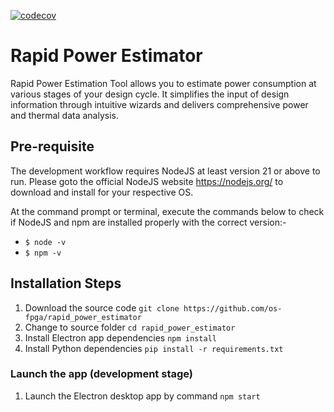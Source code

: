 [![codecov](https://codecov.io/gh/os-fpga/rapid_power_estimator/branch/main/graph/badge.svg)](https://codecov.io/gh/os-fpga/rapid_power_estimator)

# Rapid Power Estimator

Rapid Power Estimation Tool allows you to estimate power consumption at various stages of your design cycle. It simplifies the input of design information through intuitive wizards and delivers comprehensive power and thermal data analysis.

## Pre-requisite

The development workflow requires NodeJS at least version 21 or above to run. Please goto the official NodeJS website https://nodejs.org/ to download and install for your respective OS.

At the command prompt or terminal, execute the commands below to check if NodeJS and npm are installed properly with the correct version:-

- `$ node -v`
- `$ npm -v`

## Installation Steps

1. Download the source code `git clone https://github.com/os-fpga/rapid_power_estimator`
2. Change to source folder `cd rapid_power_estimator`
3. Install Electron app dependencies `npm install`
4. Install Python dependencies `pip install -r requirements.txt`

### Launch the app (development stage)

1. Launch the Electron desktop app by command `npm start`
